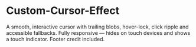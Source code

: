 # Custom-Cursor-Effect
A smooth, interactive cursor with trailing blobs, hover-lock, click ripple and accessible fallbacks. Fully responsive — hides on touch devices and shows a touch indicator. Footer credit included.
